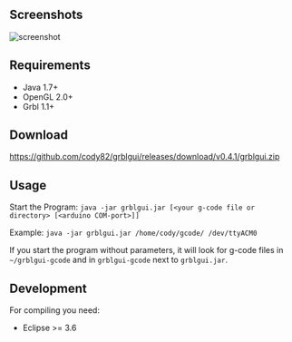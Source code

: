 ## Screenshots
![screenshot](grblgui.jpg)

## Requirements
* Java 1.7+
* OpenGL 2.0+
* Grbl 1.1+

## Download
https://github.com/cody82/grblgui/releases/download/v0.4.1/grblgui.zip

## Usage
Start the Program: `java -jar grblgui.jar [<your g-code file or directory> [<arduino COM-port>]]`

Example: `java -jar grblgui.jar /home/cody/gcode/ /dev/ttyACM0`

If you start the program without parameters, it will look for g-code files in `~/grblgui-gcode` 
and in `grblgui-gcode` next to `grblgui.jar`.

## Development
For compiling you need:
* Eclipse >= 3.6
